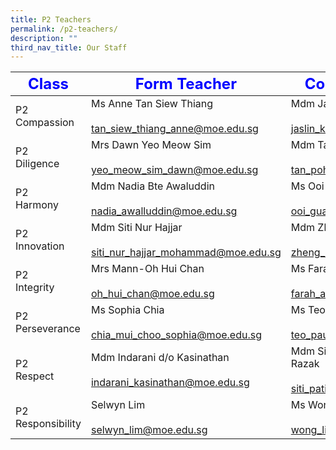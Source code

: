 ```yaml
---
title: P2 Teachers
permalink: /p2-teachers/
description: ""
third_nav_title: Our Staff
---
```

|     <strong style="color: blue; font-size: 24px;">Class</strong>|<strong style="color: blue; font-size: 24px;">Form Teacher</strong>|<strong style="color: blue; font-size: 24px;">Co-Form Teacher</strong>|
|-------------------|-------------------------------------------------------------------|--------------------------------------------------------------------|
| P2 <br>Compassion     | Ms Anne Tan Siew Thiang<br><br><a href="mailto:tan_siew_thiang_anne@moe.edu.sg">tan_siew_thiang_anne@moe.edu.sg</a>         | Mdm Jaslin Ku <br><br><a href="mailto:jaslin_ku_siew_chen@moe.edu.sg">jaslin_ku_siew_chen@moe.edu.sg                                     |
| P2<br> Diligence      | Mrs Dawn Yeo Meow Sim<br><br> </a>yeo_meow_sim_dawn@moe.edu.sg        | Mdm Tan Poh Bee<br><br><a href="mailto:tan_poh_bee@moe.edu.sg">tan_poh_bee@moe.edu.sg</a>                        |
| P2<br> Harmony        | Mdm Nadia Bte Awaluddin<br><br><a href="mailto:nadia_awalluddin@moe.edu.sg">nadia_awalluddin@moe.edu.sg</a>        | Ms Ooi Guat Lan<br><br><a href="mailto:ooi_guat_lan@moe.edu.sg">ooi_guat_lan@moe.edu.sg</a>                     |
| P2<br> Innovation     | Mdm Siti Nur Hajjar<br><br><a href="mailto:siti_nur_hajjar_mohammad@moe.edu.sg">siti_nur_hajjar_mohammad@moe.edu.sg</a>    | Mdm Zheng Li<br><br><a href="mailto:zheng_li@moe.edu.sg">zheng_li@moe.edu.sg</a>                            |
| P2<br> Integrity      | Mrs Mann-Oh Hui Chan<br><br><a href="mailto:oh_hui_chan@moe.edu.sg">oh_hui_chan@moe.edu.sg</a>             | Ms Farah Adibah Binte Johari<br><br><a href="mailto:farah_adibah_johari@moe.edu.sg">farah_adibah_johari@moe.edu.sg</a> |
| P2 <br>Perseverance   | Ms Sophia Chia<br><br><a href="mailto:chia_mui_choo_sophia@moe.edu.sg">chia_mui_choo_sophia@moe.edu.sg</a>             | Ms Teo Pauline<br><br><a href="mailto:teo_pauline@moe.edu.sg">teo_pauline@moe.edu.sg</a>                       |
| P2 <br>Respect        | Mdm Indarani d/o Kasinathan<br><br><a href="mailto:indarani_kasinathan@moe.edu.sg">indarani_kasinathan@moe.edu.sg</a> | Mdm Siti Patimah Binte Abd Razak <br><br><a href="mailto:siti_patimah@moe.edu.sg">siti_patimah@moe.edu.sg</a>    |
| P2<br> Responsibility | Selwyn Lim<br><br><a href="mailto:selwyn_lim@moe.edu.sg">selwyn_lim@moe.edu.sg</a>                   | Ms Wong Lin Hui<br><br><a href="mailto:wong_lin_hui@moe.edu.sg">wong_lin_hui@moe.edu.sg</a>                       |